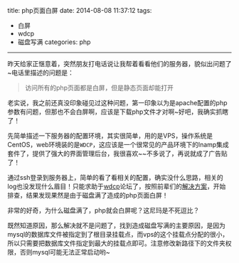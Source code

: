 title: php页面白屏
date: 2014-08-08 11:37:12
tags: 
- 白屏
- wdcp
- 磁盘写满
categories: php
---

昨天给家正惬意着，突然朋友打电话说让我帮着看看他们的服务器，貌似出问题了~电话里描述的问题是：

> 访问所有的php页面都是白屏，但是静态页面却能打开
<!-- more -->
老实说，我之前还真没印象碰见过这种问题，第一印象以为是apache配置的php参数有问题，但那也不会白屏啊，应该是下载php文件才对啊~好吧，我确实抓瞎了！

先简单描述一下服务器的配置环境，其实很简单，用的是VPS，操作系统是CentOS，web环境装的是`WDCP`，这应该是一个很常见的产品环境下的lnamp集成套件了，提供了强大的界面管理后台，我很喜欢~~不多说了，再说就成了广告贴了！

通过ssh登录到服务器上，简单的看了看相关的配置，确实没什么思路，相关的log也没发现什么眉目！只能求助于[wdcp](http://www.wdlinux.cn/bbs/search.php?searchid=27&orderby=lastpost&ascdesc=desc&searchsubmit=yes)论坛了，按照前辈们的[解决方案](http://www.wdlinux.cn/bbs/redirect.php?goto=findpost&ptid=4641&pid=22018&fromuid=9712)，开始排查，结果发现果然是由于磁盘满了造成的php页面白屏！

非常的好奇，为什么磁盘满了，php就会白屏呢？这尼玛是不死逗比？

既然知道原因，那么解决就不是问题了，找到造成磁盘写满的主要原因，是因为mysql的数据库文件被指定到了根目录挂载点，而vps的这个挂载点分配的很小，所以只需要把数据库文件指定到最大的挂载点即可。注意修改新路径下的文件夹权限，否则mysql可能无法正常启动哟~




